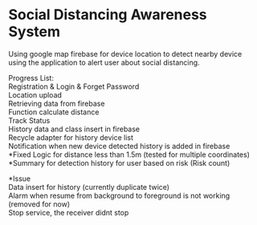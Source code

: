 # Social Distancing Awareness System
 Using google map firebase for device location to detect nearby device using the application to alert user about social distancing. 

Progress List:\
Registration & Login & Forget Password\
Location upload\
Retrieving data from firebase\
Function calculate distance\
Track Status\
History data and class insert in firebase\
Recycle adapter for history device list\
Notification when new device detected history is added in firebase\
*Fixed Logic for distance less than 1.5m (tested for multiple coordinates)\
*Summary for detection history for user based on risk (Risk count)

*Issue\
Data insert for history (currently duplicate twice)\
Alarm when resume from background to foreground is not working (removed for now)\
Stop service, the receiver didnt stop


